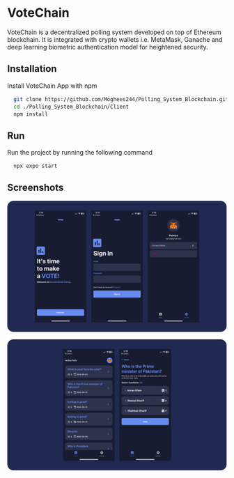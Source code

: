 
# VoteChain

VoteChain is a decentralized polling system developed on top of Ethereum blockchain. It is integrated with crypto wallets i.e. MetaMask, Ganache and deep learning biometric authentication model for heightened security.
## Installation

Install VoteChain App with npm

```bash
  git clone https://github.com/Moghees244/Polling_System_Blockchain.git
  cd ./Polling_System_Blockchain/Client
  npm install
```

## Run

Run the project by running the following command

```bash
  npx expo start
```
    
## Screenshots

![App Screenshot](./Client/1.png)

![App Screenshot](./Client/2.png)

